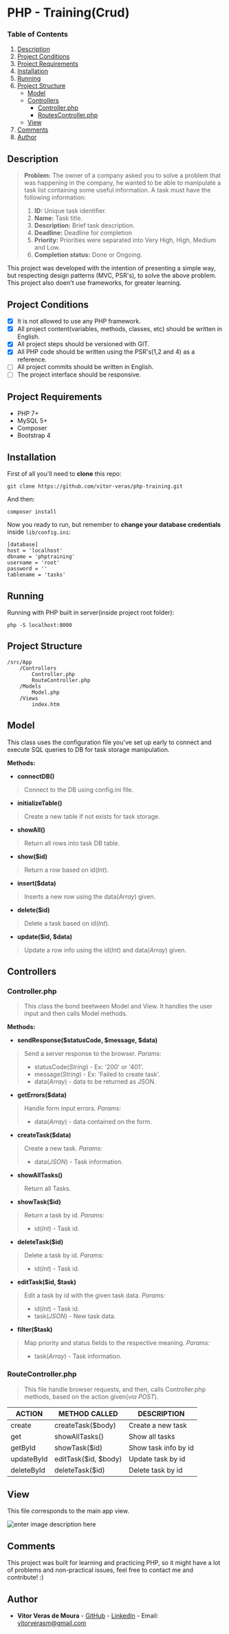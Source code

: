 # PHP - Training(Crud)

### Table of Contents
 1. [Description](#description)
 2. [Project Conditions](#project-conditions)
 3. [Project Requirements](#project-requirements)
 4. [Installation](#installation)
 5. [Running](#running)
 6. [Project Structure](#project-structure)
	 - [Model](#model)
	 - [Controllers](#controllers)
	 	- [Controller.php](#controllerphp)
		- [RoutesController.php](#routecontrollerphp)
	 - [View](#view)
 7. [Comments](#comments)
 8. [Author](#author)

## Description

> **Problem:** The owner of a company asked you to solve a problem that was happening in the company, he wanted to be able to manipulate a task list containing some useful information. A task must have the following information:
> 1. **ID:** Unique task identifier.
> 2. **Name:** Task title.
> 3. **Description:** Brief task description.
> 4. **Deadline:** Deadline for completion
> 5. **Priority:** Priorities were separated into Very High, High, Medium and Low.
> 6. **Completion status:** Done or Ongoing.

This project was developed with the intention of presenting a simple way, but respecting design patterns (MVC, PSR's), to solve the above problem. This project also doen't use frameworks, for greater learning.

## Project Conditions

 - [x] It is not allowed to use any PHP framework.
 - [x] All project content(variables, methods, classes, etc) should be written in English.
 - [x] All project steps should be versioned with GIT.
 - [x] All PHP code should be written using the PSR's(1,2 and 4) as a reference.
 - [ ] All project commits should be written in English.
 - [ ] The project interface should be responsive.

## Project Requirements

- PHP 7+
- MySQL 5+
- Composer
- Bootstrap 4

## Installation

First of all you'll need to **clone** this repo:

    git clone https://github.com/vitor-veras/php-training.git
    
And then:

    composer install

Now you ready to run, but remember to **change your database credentials** inside `lib/config.ini`:
```
[database]
host = 'localhost'
dbname = 'phptraining'
username = 'root'
password = ''
tablename = 'tasks'
```

## Running

Running with PHP built in server(inside project root folder):

    php -S localhost:8000

## Project Structure

```
/src/App
	/Controllers
		Controller.php
		RouteController.php
	/Models
		Model.php
	/Views
		index.htm
```	

## Model

This class uses the configuration file you've set up early to connect and execute SQL queries to DB for task storage manipulation.

**Methods:**

- **connectDB()**

> Connect to the DB using config.ini file.

- **initializeTable()**

> Create a new table if not exists for task storage.

- **showAll()**

> Return all rows into task DB table.

- **show($id)**

> Return a row based on id(*Int*).

- **insert($data)**

> Inserts a new row using the data(*Array*) given.

- **delete($id)**

> Delete a task based on id(*Int*).

- **update($id,  $data)**

> Update a row info using the id(*Int*) and data(*Array*) given.

## Controllers

### Controller.php

> This class the bond beetween Model and View. It handles the user input and then calls Model methods.

**Methods:**

- **sendResponse($statusCode,  $message,  $data)**

> Send a server response to the browser.
> *Params:* 
> - statusCode(*String*) - Ex: '200' or '401'.
> - message(*String*) - Ex: 'Failed to create task'.
> - data(*Array*) - data to be returned as JSON.

- **getErrors($data)**

> Handle form input errors.
> *Params:* 
> - data(*Array*) - data contained on the form.

- **createTask($data)**

> Create a new task.
> *Params:* 
> - data(*JSON*) - Task information.

- **showAllTasks()**

> Return all Tasks.

- **showTask($id)**

> Return a task by id.
> *Params:* 
> - id(*Int*) - Task id.

- **deleteTask($id)**

> Delete a task by id.
> *Params:* 
> - id(*Int*) - Task id.

- **editTask($id, $task)**

> Edit a task by id with the given task data.
> *Params:* 
> - id(*Int*) - Task id.
> - task(*JSON*) - New task data.

- **filter($task)**

> Map priority and status fields to the respective meaning.
> *Params:* 
> - task(*Array*) - Task information.

### RouteController.php

> This file handle browser requests, and then, calls Controller.php methods, based on the action given(*via POST*).

|          ACTION            |       METHOD CALLED        |      DESCRIPTION      | 
| ------------------------- | ----------------- | --------------------- | 
| create                     |       createTask($body)         | Create a new task             | 
| get             |       showAllTasks()         | Show all tasks| 
| getById |       showTask($id)         | Show task info by id            | 
| updateById |       editTask($id,  $body)         | Update task by id  |    
| deleteById |       deleteTask($id)      | Delete task by id  |

## View

This file corresponds to the main app view.

![enter image description here](https://lh3.googleusercontent.com/M81e0wze6vmlQ15s_OaOJl4dMvydhp1k3nxYEhx5rkSo1yJ5hxBji9Zznk6vOFojVIPQ8upRJgrX "mainappview")

## Comments

This project was built for learning and practicing PHP, so it might have a lot of problems and non-practical issues, feel free to contact me and contribute! :)

## Author

* **Vitor Veras de Moura** - [GitHub](https://github.com/vitor-veras) - [LinkedIn](https://www.linkedin.com/in/vitor-veras/) - Email: vitorverasm@gmail.com


